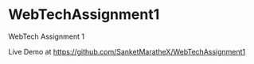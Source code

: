 # WebTechAssignment1
WebTech Assignment 1

Live Demo at https://github.com/SanketMaratheX/WebTechAssignment1
